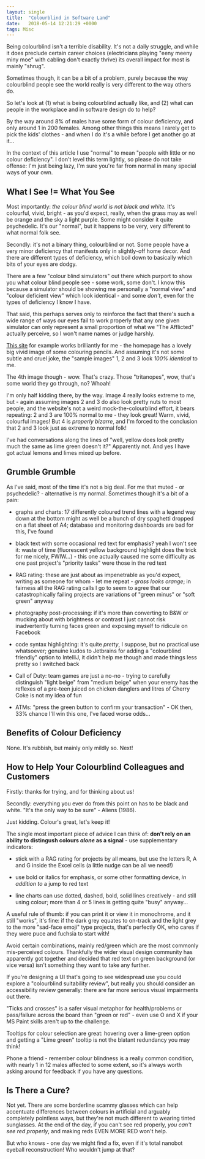 ```yaml
---
layout: single
title:  "Colourblind in Software Land"
date:   2018-05-14 12:21:29 +0000
tags: Misc
---
```


Being colourblind isn't a terrible disability. It's not a daily struggle, and while it does preclude certain career 
choices (electricians playing "eeny meeny miny moe" with cabling don't exactly thrive) its overall impact for most is 
mainly "shrug". 

Sometimes though, it can be a bit of a problem, purely because the way colourblind people see the world really is very 
different to the way others do.

So let's look at (1) what is being colourblind actually like, and (2) what can people in the workplace and in software 
design do to help?

By the way around 8% of males have some form of colour deficiency, and only around 1 in 200 females. Among other things 
this means I rarely get to pick the kids' clothes - and when I do it's a while before I get another go at it...

In the context of this article I use "normal" to mean "people with little or no colour deficiency". I don't level this 
term lightly, so please do not take offense: I'm just being lazy, I'm sure you're far from normal in many special ways 
of your own.

## What I See != What You See

Most importantly: _the colour blind world is not black and white._ It's colourful, vivid, bright - as you'd expect, really, when 
the grass may as well be orange and the sky a light purple. Some might consider it quite psychedelic. It's our "normal", 
but it happens to be very, very different to what normal folk see.

Secondly: it's not a binary thing, colourblind or not. Some people have a very minor deficiency that manifests only in 
slightly-off home decor. And there are different types of deficiency, which boil down to basically which bits of your 
eyes are dodgy. 

There are a few "colour blind simulators" out there which purport to show you what colour blind people see - some work, 
some don't. I know this because a simulator should be showing me personally a "normal view" and "colour deficient view" 
which look identical - and some _don't_, even for the types of deficiency I know I have. 

That said, this perhaps serves only to reinforce the fact that there's such a wide range of ways our eyes fail to work 
properly that any one given simulator can only represent a small proportion of what we "The Afflicted" actually perceive,
so I won't name names or judge harshly.

[This site](http://www.colourblindawareness.org) for example works brilliantly for me - the homepage has a lovely big 
vivid image of some colouring pencils. And assuming it's not some subtle and cruel joke, the "sample images" 1, 2 and 3 
look _100% identical_ to me.

The 4th image though - wow. That's crazy. Those "tritanopes", wow, that's some world they go through, no? Whoah!

I'm only half kidding there, by the way. Image 4 really looks extreme to me, but - again assuming images 2 and 3 do also
look pretty nuts to most people, and the website's not a weird mock-the-colourblind effort, it bears repeating: 2 and 3 
are 100% normal to me - they look great! Warm, vivid, colourful images! But 4 is _properly bizarre_, and I'm forced to 
the conclusion that 2 and 3 look just as extreme to normal folk!

I've had conversations along the lines of "well, yellow does look pretty much the same as lime green doesn't it?" 
Apparently not. And yes I have got actual lemons and limes mixed up before.

## Grumble Grumble

As I've said, most of the time it's not a big deal. For me that muted - or psychedelic? - alternative is my normal. 
Sometimes though it's a bit of a pain:

- graphs and charts: 17 differently coloured trend lines with a legend way down at the bottom might as well be a bunch 
  of dry spaghetti dropped on a flat sheet of A4; database and monitoring dashboards are bad for this, I've found

- black text with some occasional red text for emphasis? yeah I won't see it: waste of time (fluorescent yellow 
  background highlight does the trick for me nicely, FWIW...) - this one actually caused me some difficulty as one 
  past project's "priority tasks" were those in the red text

- RAG rating: these are just about as impenetrable as you'd expect, writing as someone for whom - let me repeat - _grass 
  looks orange_; in fairness all the RAG rating calls I go to seem to agree that our catastrophically failing projects 
  are variations of "green minus" or "soft green" anyway
   
- photography post-processing: if it's more than converting to B&W or mucking about with brightness or contrast I just 
  cannot risk inadvertently turning faces green and exposing myself to ridicule on Facebook
  
- code syntax highlighting: it's quite _pretty_, I suppose, but no practical use whatsoever; genuine kudos to Jetbrains 
  for adding a "colourblind friendly" option to IntelliJ, it didn't help me though and made things less pretty so I 
  switched back

- Call of Duty: team games are just a no-no - trying to carefully distinguish "light beige" from "medium beige" when 
  your enemy has the reflexes of a pre-teen juiced on chicken danglers and litres of Cherry Coke is not my idea of fun

- ATMs: "press the green button to confirm your transaction" - OK then, 33% chance I'll win this one, I've faced worse odds...

## Benefits of Colour Deficiency

None. It's rubbish, but mainly only mildly so. Next!

## How to Help Your Colourblind Colleagues and Customers

Firstly: thanks for trying, and for thinking about us!

Secondly: everything you ever do from this point on has to be black and white. "It's the only way to be sure" - Aliens (1986).

Just kidding. Colour's great, let's keep it!

The single most important piece of advice I can think of: **don't rely on an ability to distingush colours _alone_ as a 
signal** - use supplementary indicators: 

- stick with a RAG rating for projects by all means, but use the letters R, A and G inside the Excel cells (a little 
  nudge can be all we need!)

- use bold or italics for emphasis, or some other formatting device, _in addition to_ a jump to red text

- line charts can use dotted, dashed, bold, solid lines creatively - and still using colour; more than 4 or 5 lines is 
getting quite "busy" anyway...

A useful rule of thumb: if you can print it or view it in monochrome, and it still "works", it's fine: if the dark grey 
equates to on-track and the light grey to the more "sad-face emoji" type projects, that's perfectly OK, who cares if 
they were puce and fuchsia to start with!

Avoid certain combinations, mainly red/green which are the most commonly mis-perceived colours. Thankfully the wider 
visual design community has apparently got together and decided that red text on green background (or vice versa) isn't 
something they want to take any further.

If you're designing a UI that's going to see widespread use you could explore a "colourblind suitability review", but 
really you should consider an accessibility review generally: there are far more serious visual impairments out there.

"Ticks and crosses" is a safer visual metaphor for health/problems or pass/failure across the board than "green or 
red" - even use O and X if your MS Paint skills aren't up to the challenge.

Tooltips for colour selection are great: hovering over a lime-green option and getting a "Lime green" tooltip is not 
the blatant redundancy you may think!

Phone a friend - remember colour blindness is a really common condition, with nearly 1 in 12 males affected to some 
extent, so it's always worth asking around for feedback if you have any questions.

## Is There a Cure?

Not yet. There are some borderline scammy glasses which can help accentuate differences between colours in artificial 
and arguably completely pointless ways, but they're not much different to wearing tinted sunglasses. At the end of the 
day, if you can't see red properly, _you can't see red properly_, and making reds EVEN MORE RED won't help. 

But who knows - one day we might find a fix, even if it's total nanobot eyeball reconstruction! Who wouldn't jump at that?
